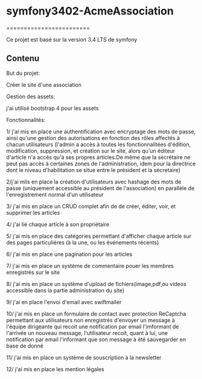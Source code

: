 # symfony3402-AcmeAssociation
========================

Ce projet est basé sur la version 3.4 LTS de symfony

Contenu
--------------

But du projet:

Créer le site d'une association 

Gestion des assets:

j'ai utilisé bootstrap 4 pour les assets

Fonctionnalités:

1/ j'ai mis en place une authentification avec encryptage des mots de passe, ainsi qu'une gestion des autorisations en fonction des rôles affectés à chacun utilisateurs (l'admin a accès à toutes les fonctionnalitées d'édition, modification, suppression, et création sur le site, alors qu'un éditeur d'article n'a accès qu'à ses propres articles.De même que la secrétaire ne peut pas accès à certaines zones de l'administration, idem pour la directrice dont le niveau d'habilitation se situe entre le président et la sécretaire)

2/j'ai mlis en place la création d'utilisateurs avec hashage des mots de passe (uniquement accessible au président de l'association) en parallèle de l'enregistrement normal d'un utilisateur

3/ j'ai mis en place un CRUD complet afin de de créer, éditer, voir, et supprimer les articles 

4/ j'ai lié chaque article à son propriétaire

5/ j'ai mis en place des catégories permettant d'afficher chaque article sur des pages particuliéres (à la une, ou les événements récents)

6/ j'ai mis en place une pagination pour les articles

7/ j'ai mis en place un système de commentaire pouer les membres enregistrés sur le site

8/ j'ai mis en place un système d'upload de fichiers(image,pdf,ou videos accessible dans la partie administration du site)

9/ j'ai en place l'envoi d'email avec swiftmailer

10/ j'ai mis en place un formulaire de contact avec protection ReCaptcha permettant aux utilisateurs non enregistrés d'envoyer un message à l'équipe dirigeante qui recoit une notification par email l'imformant de l'arrivée un nouveau message, l'utilisateur recoit, quant à lui, une notification par email l'informant que son message à été sauvegarder en base de donné

11/ j'ai mis en place un système de souscription à la newsletter

12/ j'ai mis en place les mention légales

